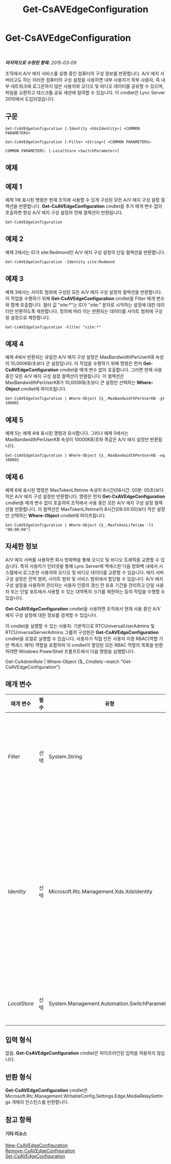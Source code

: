 ﻿---
title: Get-CsAVEdgeConfiguration
TOCTitle: Get-CsAVEdgeConfiguration
ms:assetid: f1a0db80-158c-47bd-8a8e-30e3f095fb2a
ms:mtpsurl: https://technet.microsoft.com/ko-kr/library/Gg413008(v=OCS.15)
ms:contentKeyID: 49305492
ms.date: 08/10/2015
mtps_version: v=OCS.15
ms.translationtype: HT
---

# Get-CsAVEdgeConfiguration

 

_**마지막으로 수정된 항목:** 2015-03-09_

조직에서 A/V 에지 서비스를 실행 중인 컴퓨터의 구성 정보를 반환합니다. A/V 에지 서버라고도 하는 이러한 컴퓨터의 구성 설정을 사용하면 내부 사용자가 외부 사용자, 즉 내부 네트워크에 로그온하지 않은 사용자와 오디오 및 비디오 데이터를 공유할 수 있으며, 파일을 교환하고 데스크톱 공유 세션에 참여할 수 있습니다. 이 cmdlet은 Lync Server 2010에서 도입되었습니다.

## 구문

    Get-CsAVEdgeConfiguration [-Identity <XdsIdentity>] <COMMON PARAMETERS>

    Get-CsAVEdgeConfiguration [-Filter <String>] <COMMON PARAMETERS>

    COMMON PARAMETERS: [-LocalStore <SwitchParameter>]

## 예제

## 예제 1

예제 1에 표시된 명령은 현재 조직에 사용할 수 있게 구성된 모든 A/V 에지 구성 설정 컬렉션을 반환합니다. **Get-CsAVEdgeConfiguration** cmdlet을 추가 매개 변수 없이 호출하면 항상 A/V 에지 구성 설정의 전체 컬렉션이 반환됩니다.

    Get-CsAVEdgeConfiguration

## 예제 2

예제 2에서는 ID가 site:Redmond인 A/V 에지 구성 설정의 단일 컬렉션을 반환합니다.

    Get-CsAVEdgeConfiguration -Identity site:Redmond

## 예제 3

예제 3에서는 사이트 범위에 구성된 모든 A/V 에지 구성 설정의 컬렉션을 반환합니다. 이 작업을 수행하기 위해 **Get-CsAVEdgeConfiguration** cmdlet을 Filter 매개 변수와 함께 호출합니다. 필터 값 "site:\*"는 ID가 "site:" 문자로 시작하는 설정에 대한 데이터만 반환하도록 제한합니다. 정의에 따라 이는 반환되는 데이터를 사이트 범위에 구성된 설정으로 제한합니다.

    Get-CsAVEdgeConfiguration -Filter "site:*"

## 예제 4

예제 4에서 반환되는 유일한 A/V 에지 구성 설정은 MaxBandwidthPerUserKB 속성이 10,000KB/초보다 큰 설정입니다. 이 작업을 수행하기 위해 명령은 먼저 **Get-CsAVEdgeConfiguration** cmdlet을 매개 변수 없이 호출합니다. 그러면 현재 사용 중인 모든 A/V 에지 구성 설정 컬렉션이 반환됩니다. 이 컬렉션은 MaxBandwidthPerUserKB가 10,000KB/초보다 큰 설정만 선택하는 **Where-Object** cmdlet에 파이프됩니다.

    Get-CsAVEdgeConfiguration | Where-Object {$_.MaxBandwidthPerUserKB -gt 10000}

## 예제 5

예제 5는 예제 4에 표시된 명령과 유사합니다. 그러나 예제 5에서는 MaxBandwidthPerUserKB 속성이 10000KB/초와 똑같은 A/V 에지 설정만 반환됩니다.

    Get-CsAVEdgeConfiguration | Where-Object {$_.MaxBandwidthPerUserKB -eq 10000}

## 예제 6

예제 6에 표시된 명령은 MaxTokenLifetime 속성이 8시간(08시간: 00분: 00초)보다 작은 A/V 에지 구성 설정만 반환합니다. 명령은 먼저 **Get-CsAVEdgeConfiguration** cmdlet을 매개 변수 없이 호출하여 조직에서 사용 중인 모든 A/V 에지 구성 설정 컬렉션을 반환합니다. 이 컬렉션은 MaxTokenLifetime이 8시간(08:00:00)보다 작은 설정만 선택하는 **Where-Object** cmdlet에 파이프됩니다.

    Get-CsAVEdgeConfiguration | Where-Object {$_.MaxTokenLifetime -lt "08:00:00"}

## 자세한 정보

A/V 에지 서버를 사용하면 회사 방화벽을 통해 오디오 및 비디오 트래픽을 교환할 수 있습니다. 특히 사용자가 인터넷을 통해 Lync Server에 액세스한 다음 방화벽 내에서 시스템에서 로그온한 사용자와 오디오 및 비디오 데이터를 교환할 수 있습니다. 에지 서버 구성 설정은 전역 범위, 사이트 범위 및 서비스 범위에서 할당될 수 있습니다. A/V 에지 구성 설정을 사용하여 관리자는 사용자 인증의 갱신 전 유효 기간을 관리하고 단일 사용자 또는 단일 포트에서 사용할 수 있는 대역폭의 크기를 제한하는 등의 작업을 수행할 수 있습니다.

**Get-CsAVEdgeConfiguration** cmdlet을 사용하면 조직에서 현재 사용 중인 A/V 에지 구성 설정에 대한 정보를 검색할 수 있습니다.

이 cmdlet을 실행할 수 있는 사용자: 기본적으로 RTCUniversalUserAdmins 및 RTCUniversalServerAdmins 그룹의 구성원은 **Get-CsAVEdgeConfiguration** cmdlet을 로컬로 실행할 수 있습니다. 사용자가 직접 만든 사용자 지정 RBAC(역할 기반 액세스 제어) 역할을 포함하여 이 cmdlet이 할당된 모든 RBAC 역할의 목록을 반환하려면 Windows PowerShell 프롬프트에서 다음 명령을 실행합니다.

Get-CsAdminRole | Where-Object {$\_.Cmdlets –match "Get-CsAVEdgeConfiguration"}

## 매개 변수


<table>
<colgroup>
<col style="width: 25%" />
<col style="width: 25%" />
<col style="width: 25%" />
<col style="width: 25%" />
</colgroup>
<thead>
<tr class="header">
<th>매개 변수</th>
<th>필수</th>
<th>유형</th>
<th>설명</th>
</tr>
</thead>
<tbody>
<tr class="odd">
<td><p><em>Filter</em></p></td>
<td><p>선택</p></td>
<td><p>System.String</p></td>
<td><p>반환할 A/V 에지 구성 설정을 지정할 때 와일드카드 문자를 활용하는 데 사용됩니다. 예를 들어 사이트 범위에서 구성된 모든 설정을 반환하려면 -Filter site:* 구문을 사용합니다. 서비스에서 구성된 모든 설정 컬렉션을 반환하려면 -Filter &quot;service:*&quot; 구문을 사용합니다.</p></td>
</tr>
<tr class="even">
<td><p><em>Identity</em></p></td>
<td><p>선택</p></td>
<td><p>Microsoft.Rtc.Management.Xds.XdsIdentity</p></td>
<td><p>검색할 A/V 에지 구성 설정 컬렉션의 고유 식별자입니다. 전역 컬렉션을 검색하려면 -Identity global 구문을 사용합니다. 사이트 컬렉션을 검색하려면 -Identity site:Redmond와 유사한 구문을 사용합니다. 서비스 범위에서 구성된 설정은 -Identity service:EdgeServer:atl-cs-001.litwareinc.com과 유사한 구문을 사용하여 참조해야 합니다. 정책 ID를 지정할 때는 와일드카드를 사용할 수 없습니다.</p>
<p>이 매개 변수가 포함되지 않은 경우 <strong>Get-CsAVEdgeConfiguration</strong> cmdlet이 조직에서 현재 사용 중인 모든 에지 구성 설정의 컬렉션을 반환합니다.</p></td>
</tr>
<tr class="odd">
<td><p><em>LocalStore</em></p></td>
<td><p>선택</p></td>
<td><p>System.Management.Automation.SwitchParameter</p></td>
<td><p>중앙 관리 저장소 자체가 아니라 중앙 관리 저장소의 로컬 복제본에서 A/V 에지 구성 데이터를 검색합니다.</p></td>
</tr>
</tbody>
</table>


## 입력 형식

없음. **Get-CsAVEdgeConfiguration** cmdlet은 파이프라인된 입력을 허용하지 않습니다.

## 반환 형식

**Get-CsAVEdgeConfiguration** cmdlet은 Microsoft.Rtc.Management.WritableConfig.Settings.Edge.MediaRelaySettings 개체의 인스턴스를 반환합니다.

## 참고 항목

#### 기타 리소스

[New-CsAVEdgeConfiguration](new-csavedgeconfiguration.md)  
[Remove-CsAVEdgeConfiguration](remove-csavedgeconfiguration.md)  
[Set-CsAVEdgeConfiguration](set-csavedgeconfiguration.md)

